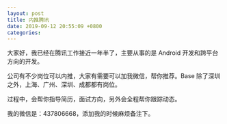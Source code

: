 ```yaml
---
layout: post
title: 内推腾讯
date: 2019-09-12 20:55:09 +0800
categories: 
---
```

大家好，我已经在腾讯工作接近一年半了，主要从事的是 Android 开发和跨平台方向的开发。

公司有不少岗位可以内推，大家有需要可以加我微信，帮你推荐。Base 除了深圳之外，上海、广州、深圳、成都都有岗位。

过程中，会帮你指导简历，面试方向，另外会全程帮你跟踪动态。

我的微信是：437806668，添加我的时候麻烦备注下。

